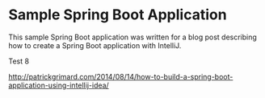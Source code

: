 # Sample Spring Boot Application #

This sample Spring Boot application was written for a blog post describing how to create a Spring Boot application with IntelliJ.

Test 8

http://patrickgrimard.com/2014/08/14/how-to-build-a-spring-boot-application-using-intellij-idea/
